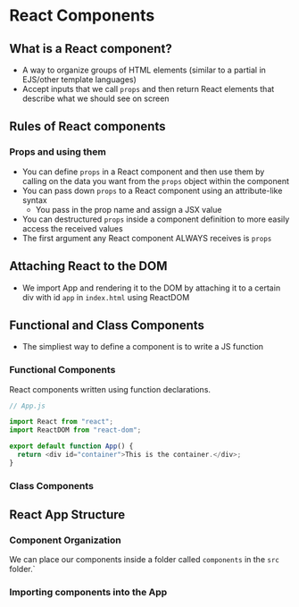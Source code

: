 # React Components

## What is a React component?

- A way to organize groups of HTML elements (similar to a partial in EJS/other template languages)
- Accept inputs that we call `props` and then return React elements that describe what we should see on screen

## Rules of React components

### Props and using them

- You can define `props` in a React component and then use them by calling on the data you want from the `props` object within the component
- You can pass down `props` to a React component using an attribute-like syntax
  - You pass in the prop name and assign a JSX value
- You can destructured `props` inside a component definition to more easily access the received values
- The first argument any React component ALWAYS receives is `props`

## Attaching React to the DOM

- We import App and rendering it to the DOM by attaching it to a certain div with id `app` in `index.html` using ReactDOM

## Functional and Class Components

- The simpliest way to define a component is to write a JS function

### Functional Components

React components written using function declarations.

```js
// App.js

import React from "react";
import ReactDOM from "react-dom";

export default function App() {
  return <div id="container">This is the container.</div>;
}
```

### Class Components

## React App Structure

### Component Organization

We can place our components inside a folder called `components` in the `src` folder.`

### Importing components into the App
